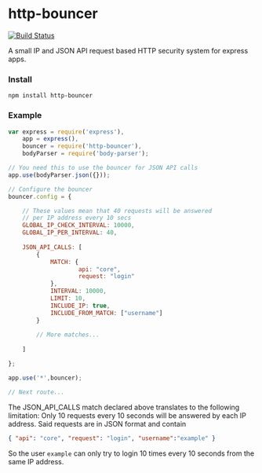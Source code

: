 # http-bouncer 

[![Build Status](https://travis-ci.org/raelgor/http-bouncer.svg?branch=master)](https://travis-ci.org/raelgor/http-bouncer)

A small IP and JSON API request based HTTP security system for express apps.

### Install

```
npm install http-bouncer
```

### Example

```js
var express = require('express'),
    app = express(),
    bouncer = require('http-bouncer'),
    bodyParser = require('body-parser');

// You need this to use the bouncer for JSON API calls
app.use(bodyParser.json({}));

// Configure the bouncer
bouncer.config = {

    // These values mean that 40 requests will be answered
    // per IP address every 10 secs
    GLOBAL_IP_CHECK_INTERVAL: 10000,
    GLOBAL_IP_PER_INTERVAL: 40,
    
    JSON_API_CALLS: [
        {
            MATCH: {
                    api: "core",
                    request: "login"
            },
            INTERVAL: 10000,
            LIMIT: 10,
            INCLUDE_IP: true,
            INCLUDE_FROM_MATCH: ["username"]
        }
        
        // More matches...
    
    ]

};

app.use('*',bouncer);

// Next route...
```

The JSON_API_CALLS match declared above translates to the following limitation:
Only 10 requests every 10 seconds will be answered by each IP address. Said requests are in JSON format and contain
```json
{ "api": "core", "request": "login", "username":"example" }
```
So the user `example` can only try to login 10 times every 10 seconds from the same IP address.
